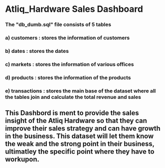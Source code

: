 # Atliq_Hardware Sales Dashboard

### The "db_dumb.sql" file consists of 5 tables
### a) customers : stores the information of customers
### b) dates : stores the dates
### c) markets : stores the information of various offices
### d) products : stores the information of the products
### e) transactions : stores the main base of the dataset where all the tables join and calculate the total revenue and sales

## This Dashbord is ment to provide the sales insight of the Atliq Hardware so that they can improve their sales strategy and can have growth in the business. This dataset will let them know the weak and the strong point in their business, ultimatley the specific point where they have to workupon.

